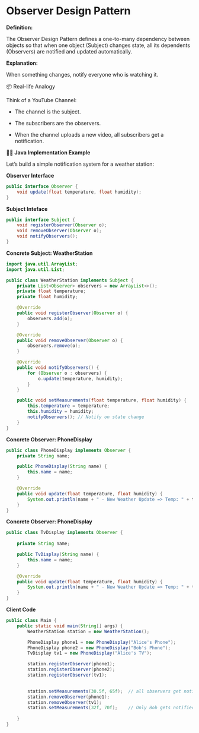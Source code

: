 # Observer Design Pattern

**Definition:**

The Observer Design Pattern defines a one-to-many dependency between objects so that when one object (Subject) changes state, all its dependents (Observers) are notified and updated automatically.

**Explanation:**

When something changes, notify everyone who is watching it.


📦 Real-life Analogy  

Think of a YouTube Channel:

- The channel is the subject.

- The subscribers are the observers.

- When the channel uploads a new video, all subscribers get a notification.

👨‍💻 **Java Implementation Example**  

Let’s build a simple notification system for a weather station:


**Observer Interface**

```java
public interface Observer {
    void update(float temperature, float humidity);
}

```

**Subject Inteface**
```java
public interface Subject {
    void registerObserver(Observer o);
    void removeObserver(Observer o);
    void notifyObservers();
}

```
**Concrete Subject: WeatherStation**
```java
import java.util.ArrayList;
import java.util.List;

public class WeatherStation implements Subject {
    private List<Observer> observers = new ArrayList<>();
    private float temperature;
    private float humidity;

    @Override
    public void registerObserver(Observer o) {
        observers.add(o);
    }

    @Override
    public void removeObserver(Observer o) {
        observers.remove(o);
    }

    @Override
    public void notifyObservers() {
        for (Observer o : observers) {
            o.update(temperature, humidity);
        }
    }

    public void setMeasurements(float temperature, float humidity) {
        this.temperature = temperature;
        this.humidity = humidity;
        notifyObservers(); // Notify on state change
    }
}
```

**Concrete Observer: PhoneDisplay**
```java
public class PhoneDisplay implements Observer {
    private String name;

    public PhoneDisplay(String name) {
        this.name = name;
    }

    @Override
    public void update(float temperature, float humidity) {
        System.out.println(name + " - New Weather Update => Temp: " + temperature + ", Humidity: " + humidity);
    }
}
```

**Concrete Observer: PhoneDisplay**
```java
public class TvDisplay implements Observer {
    
    private String name;

    public TvDisplay(String name) {
        this.name = name;
    }

    @Override
    public void update(float temperature, float humidity) {
        System.out.println(name + " - New Weather Update => Temp: " + temperature + ", Humidity: " + humidity);
    }
}
```

**Client Code**
```java
public class Main {
    public static void main(String[] args) {
        WeatherStation station = new WeatherStation();

        PhoneDisplay phone1 = new PhoneDisplay("Alice's Phone");
        PhoneDisplay phone2 = new PhoneDisplay("Bob's Phone");
        TvDisplay tv1 = new PhoneDisplay("Alice's TV");

        station.registerObserver(phone1);
        station.registerObserver(phone2);
        station.registerObserver(tv1);
        

        station.setMeasurements(30.5f, 65f);  // all observers get notified
        station.removeObserver(phone1);
        station.removeObserver(tv1);
        station.setMeasurements(32f, 70f);    // Only Bob gets notified
        
    }
}

```